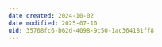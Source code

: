 ```yaml
---
date created: 2024-10-02
date modified: 2025-07-10
uid: 35768fc6-b62d-4098-9c50-1ac364181ff8
---
```

